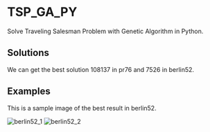 # TSP_GA_PY
Solve Traveling Salesman Problem with Genetic Algorithm in Python.

## Solutions
We can get the best solution 108137 in pr76 and 7526 in berlin52.

## Examples
This is a sample image of the best result in berlin52.

![berlin52_1](https://github.com/ysy950803/TSP_GA_PY/blob/master/sample_imgs/20170730113203.png)
![berlin52_2](https://github.com/ysy950803/TSP_GA_PY/blob/master/sample_imgs/20170730113351.png)
